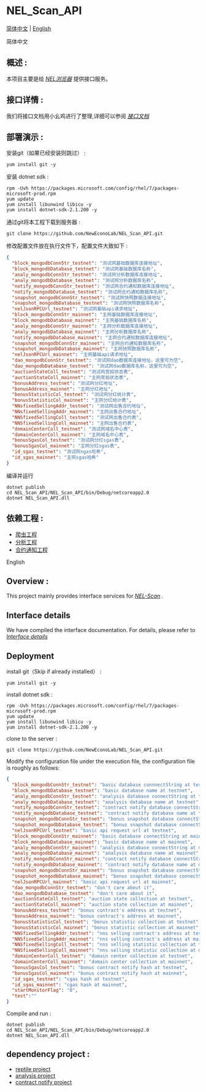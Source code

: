 # NEL_Scan_API
[简体中文](#zh) |    [English](#en) 

<a name="zh">简体中文</a>
## 概述 :
本项目主要是给 _[NEL浏览器](https://scan.nel.group/)_ 提供接口服务。

## 接口详情 :
我们将接口文档用小幺鸡进行了整理,详细可以参阅 _[接口文档](http://www.xiaoyaoji.cn/doc/2veptPpn9o)_

## 部署演示 :

安装git（如果已经安装则跳过） :
```
yum install git -y
```

安装 dotnet sdk :
```
rpm -Uvh https://packages.microsoft.com/config/rhel/7/packages-microsoft-prod.rpm
yum update
yum install libunwind libicu -y
yum install dotnet-sdk-2.1.200 -y
```

通过git将本工程下载到服务器 :
```
git clone https://github.com/NewEconoLab/NEL_Scan_API.git
```

修改配置文件放在执行文件下，配置文件大致如下 :
```json
{
  "block_mongodbConnStr_testnet": "测试网基础数据库连接地址",
  "block_mongodbDatabase_testnet": "测试网基础数据库名称", 
  "analy_mongodbConnStr_testnet": "测试网分析数据库连接地址",
  "analy_mongodbDatabase_testnet": "测试网分析数据库名称",
  "notify_mongodbConnStr_testnet": "测试网合约通知数据库连接地址",
  "notify_mongodbDatabase_testnet": "测试网合约通知数据库名称",
  "snapshot_mongodbConnStr_testnet": "测试网快照数据连接地址",
  "snapshot_mongodbDatabase_testnet": "测试网快照数据库名称",
  "nelJsonRPCUrl_testnet": "测试网基础api请求地址",
  "block_mongodbConnStr_mainnet": "主网基础数据库连接地址",
  "block_mongodbDatabase_mainnet": "主网基础数据库名称",
  "analy_mongodbConnStr_mainnet": "主网分析数据库连接地址",
  "analy_mongodbDatabase_mainnet": "主网分析数据库名称",
  "notify_mongodbDatabase_mainnet": "主网合约通知数据库连接地址",
  "snapshot_mongodbConnStr_mainnet": "主网合约通知数据库名称",
  "snapshot_mongodbDatabase_mainnet": "主网快照数据库名称",
  "nelJsonRPCUrl_mainnet": "主网基础api请求地址",
  "dao_mongodbConnStr_testnet": "测试网dao数据库连接地址，这里可为空",
  "dao_mongodbDatabase_testnet": "测试网dao数据库名称，这里可为空",
  "auctionStateColl_testnet": "测试网竞拍状态表",
  "auctionStateColl_mainnet": "主网竞拍状态表",
  "bonusAddress_testnet": "测试网分红地址",
  "bonusAddress_mainnet": "主网分红地址",
  "bonusStatisticCol_testnet": "测试网分红统计表",
  "bonusStatisticCol_mainnet": "主网分红统计表",
  "NNsfixedSellingAddr_testnet": "测试网出售合约地址",
  "NNsfixedSellingAddr_mainnet": "主网出售合约地址",
  "NNSfixedSellingColl_testnet": "测试网出售合约表",
  "NNSfixedSellingColl_mainnet": "主网出售合约表",
  "domainCenterColl_testnet": "测试网域名中心表",
  "domainCenterColl_mainnet": "主网域名中心表",
  "bonusSgasCol_testnet": "测试网分红sgas表",
  "bonusSgasCol_mainnet": "主网分红sgas表",
  "id_sgas_testnet": "测试网sgas哈希",
  "id_sgas_mainnet": "主网sgas哈希"
}
```


编译并运行
```
dotnet publish
cd NEL_Scan_API/NEL_Scan_API/bin/Debug/netcoreapp2.0
dotnet NEL_Scan_API.dll
```

## 依赖工程 :
- [爬虫工程](https://github.com/NewEconoLab/NeoBlock-Mongo-Storage)
- [分析工程](https://github.com/NewEconoLab/NeoBlockAnalysis)
- [合约通知工程](https://github.com/NewEconoLab/ContractNotifyCollector)

<a name="en">English</a>
## Overview :
This project mainly provides interface services for _[NEL-Scan](https://scan.nel.group/)_ .

## Interface details
We have compiled the interface documentation. For details, please refer to _[Interface details](http://www.xiaoyaoji.cn/doc/2veptPpn9o)_

## Deployment

install git（Skip if already installed） :
```
yum install git -y
```

install dotnet sdk :
```
rpm -Uvh https://packages.microsoft.com/config/rhel/7/packages-microsoft-prod.rpm
yum update
yum install libunwind libicu -y
yum install dotnet-sdk-2.1.200 -y
```

clone to the server :
```
git clone https://github.com/NewEconoLab/NEL_Scan_API.git
```

Modify the configuration file under the execution file, the configuration file is roughly as follows:
```json
{
  "block_mongodbConnStr_testnet": "basic database connnectString at testnet",
  "block_mongodbDatabase_testnet": "basic database name at testnet",
  "analy_mongodbConnStr_testnet": "analysis database connectString at testnet",
  "analy_mongodbDatabase_testnet": "analysis database name at testnet",
  "notify_mongodbConnStr_testnet": "contract notify database connectString at testnet",
  "notify_mongodbDatabase_testnet": "contract notify database name at testnet",
  "snapshot_mongodbConnStr_testnet": "bonus snapshot database connectString at testnet",
  "snapshot_mongodbDatabase_testnet": "bonus snapshot database connectString at testnet",
  "nelJsonRPCUrl_testnet": "basic api request url at testnet",
  "block_mongodbConnStr_mainnet": "basic database connectString at mainnet",
  "block_mongodbDatabase_mainnet": "basic database name at mainnet",
  "analy_mongodbConnStr_mainnet": "analysis database connectString at mainnet",
  "analy_mongodbDatabase_mainnet": "analysis database name at mainnet",
  "notify_mongodbConnStr_mainnet": "contract notify database connectString at mainnet",
  "notify_mongodbDatabase_mainnet": "contract notify database name at mainnet",
  "snapshot_mongodbConnStr_mainnet": "bonus snapshot database connectString at mainnet",
  "snapshot_mongodbDatabase_mainnet": "bonus snapshot database connectString at mainnet",
  "nelJsonRPCUrl_mainnet": "basic api request url at mainnet",
  "dao_mongodbConnStr_testnet": "don't care about it",
  "dao_mongodbDatabase_testnet": "don't care about it",
  "auctionStateColl_testnet": "auction state collection at testnet",
  "auctionStateColl_mainnet": "auction state collection at mainnet",
  "bonusAddress_testnet": "bonus contract's address at testnet",
  "bonusAddress_mainnet": "bonus contract's address at mainnet",
  "bonusStatisticCol_testnet": "bonus statistic collection at testnet",
  "bonusStatisticCol_mainnet": "bonus statistic collection at mainnet",
  "NNSfixedSellingAddr_testnet": "nns selling contract's address at testnet",
  "NNSfixedSellingAddr_mainnet": "nns selling contract's address at mainnet",
  "NNSfixedSellingColl_testnet": "nns selling statistic collection at testnet",
  "NNSfixedSellingColl_mainnet": "nns selling statistic collection at mainnet",
  "domainCenterColl_testnet": "domain center collection at testnet",
  "domainCenterColl_mainnet": "domain center collection at mainnet",
  "bonusSgasCol_testnet": "bonus contract notify hash at testnet",
  "bonusSgasCol_mainnet": "bonus contract notify hash at mainnet",
  "id_sgas_testnet": "cgas hash at testnet",
  "id_sgas_mainnet": "cgas hash at mainnet",
  "startMonitorFlag": "0",
  "test":""
}
```

Compile and run :
```
dotnet publish
cd NEL_Scan_API/NEL_Scan_API/bin/Debug/netcoreapp2.0
dotnet NEL_Scan_API.dll
```

## dependency project :
- [reptile project](https://github.com/NewEconoLab/NeoBlock-Mongo-Storage)
- [analysis project](https://github.com/NewEconoLab/NeoBlockAnalysis)
- [contract notify project](https://github.com/NewEconoLab/ContractNotifyCollector)
